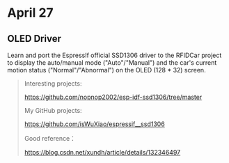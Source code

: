 # April 27

## OLED Driver

Learn and port the EspressIf official SSD1306 driver to the RFIDCar project to display the auto/manual mode ("Auto"/"Manual") and the car's current motion status ("Normal"/"Abnormal") on the OLED  (128 * 32)  screen.

> Interesting projects:
>
> https://github.com/nopnop2002/esp-idf-ssd1306/tree/master
>
> My GitHub projects:
>
> https://github.com/isWuXiao/espressif__ssd1306
>
> Good reference：
>
> https://blog.csdn.net/xundh/article/details/132346497
